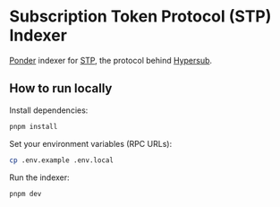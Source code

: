 # Subscription Token Protocol (STP) Indexer

[Ponder](https://ponder.sh/) indexer for [STP](https://docs.withfabric.xyz/stp/overview), the protocol behind [Hypersub](https://hypersub.withfabric.xyz/).

## How to run locally

Install dependencies:

```bash
pnpm install
```

Set your environment variables (RPC URLs):

```bash
cp .env.example .env.local
```

Run the indexer:

```bash
pnpm dev
```
